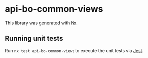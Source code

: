 # api-bo-common-views

This library was generated with [Nx](https://nx.dev).

## Running unit tests

Run `nx test api-bo-common-views` to execute the unit tests via [Jest](https://jestjs.io).
